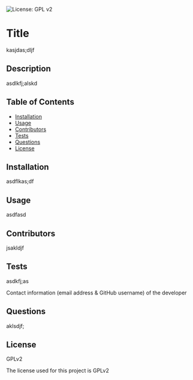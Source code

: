 
![License: GPL v2](https://img.shields.io/badge/License-$[license]-blue.svg)

# Title
kasjdas;dljf

## Description
asdlkfj;alskd

## Table of Contents
* [Installation](#installation)
* [Usage](#usage)
* [Contributors](#contributors)
* [Tests](#tests)
* [Questions](#questions)
* [License](#license) 

## Installation
asdflkas;df

## Usage
asdfasd

## Contributors
jsakldjf

## Tests
asdkfj;as

Contact information (email address & GitHub username) of the developer
## Questions
aklsdjf;

## License
GPLv2

The license used for this project is GPLv2

